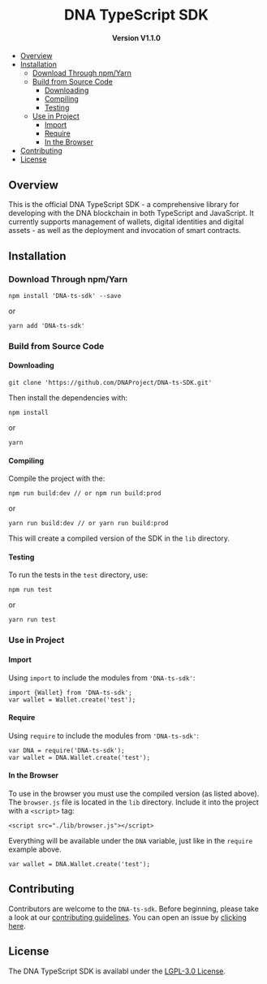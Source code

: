 
<h1 align="center">DNA TypeScript SDK </h1>
<h4 align="center">Version V1.1.0 </h4>

- [Overview](#overview)
- [Installation](#installation)
  - [Download Through npm/Yarn](#download-through-npmyarn)
  - [Build from Source Code](#build-from-source-code)
    - [Downloading](#downloading)
    - [Compiling](#compiling)
    - [Testing](#testing)
  - [Use in Project](#use-in-project)
    - [Import](#import)
    - [Require](#require)
    - [In the Browser](#in-the-browser)
- [Contributing](#contributing)
- [License](#license)

## Overview

This is the official DNA TypeScript SDK - a comprehensive library for developing with the DNA blockchain in both TypeScript and JavaScript. It currently supports management of wallets, digital identities and digital assets - as well as the deployment and invocation of smart contracts.

## Installation

### Download Through npm/Yarn

````
npm install 'DNA-ts-sdk' --save
````

or

```
yarn add 'DNA-ts-sdk'
```

### Build from Source Code

#### Downloading

```
git clone 'https://github.com/DNAProject/DNA-ts-SDK.git'
```

Then install the dependencies with:

```
npm install
```

or

```
yarn
```

#### Compiling

Compile the project with the:

````
npm run build:dev // or npm run build:prod
````

or

```
yarn run build:dev // or yarn run build:prod
```

This will create a compiled version of the SDK in the `lib` directory.

#### Testing

To run the tests in the `test` directory, use:

```
npm run test
```

or

```
yarn run test
```

### Use in Project

#### Import

Using `import` to include the modules from `'DNA-ts-sdk'`:

```
import {Wallet} from 'DNA-ts-sdk';
var wallet = Wallet.create('test');
```

#### Require

Using `require` to include the modules from `'DNA-ts-sdk'`:

````
var DNA = require('DNA-ts-sdk');
var wallet = DNA.Wallet.create('test');
````

#### In the Browser

To use in the browser you must use the compiled version (as listed above).
The `browser.js` file is located in the `lib` directory.
Include it into the project with a `<script>` tag:

````
<script src="./lib/browser.js"></script>
````

Everything will be available under the `DNA` variable, just like in the `require` example above.

```
var wallet = DNA.Wallet.create('test');
```

## Contributing

Contributors are welcome to the `DNA-ts-sdk`. Before beginning, please take a look at our [contributing guidelines](CONTRIBUTING.md). You can open an issue by [clicking here](https://github.com/DNAProject/DNA-ts-sdk/issues/new).

## License

The DNA TypeScript SDK is availabl under the [LGPL-3.0 License](LICENSE).
